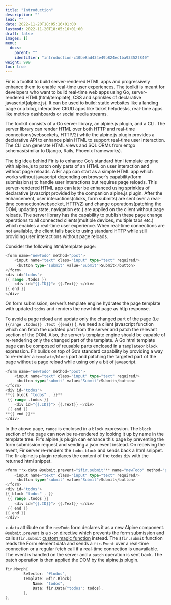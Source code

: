 ```yaml
---
title: "Introduction"
description: ""
lead: ""
date: 2022-11-20T18:05:16+01:00
lastmod: 2022-11-20T18:05:16+01:00
draft: false
images: []
menu:
  docs:
    parent: ""
    identifier: "introduction-c10be8ad434e49b824ec1ba93352f840"
weight: 999
toc: true
---
```


Fir is a toolkit to build server-rendered HTML apps and progressively enhance them to enable real-time user experiences. The toolkit is meant for developers who want to build real-time web apps using Go, server-rendered HTML(html/template), CSS and sprinkles of declarative javascript(alpine.js). It can be used to build: static websites like a landing page or a blog,  interactive CRUD apps like ticket helpdesks, real-time apps like metrics dashboards or social media streams.

The toolkit consists of a Go server library, an alpine.js plugin, and a CLI. The server library can render HTML over both HTTP and real-time connections(websockets, HTTP/2) while the alpine.js plugin provides a declarative API to enhance plain HTML to support real-time user interaction. The CLI can generate HTML views and SQL ORMs from entgo schemas(similar to Django, Rails, Phoenix frameworks). 

The big idea behind Fir is to enhance Go’s standard html template engine with alpine.js to  patch only parts of an HTML on user interaction and without page reloads. A Fir app can start as a simple HTML app which works without javascript depending on browser’s capability(form submissions) to handle user interactions but requires page reloads. This server-rendered HTML app can later be enhanced using sprinkles of declarative javascript provided by the companion alpine.js plugin. After the enhancement, user interactions(clicks, form submits) are sent over a real-time connection(websocket, HTTP/2) and change operations(patching the DOM, updating state, navigation etc.) are applied on the client without page reloads. The server library has the capability to publish these page change operations to all connected clients(multiple devices, multiple tabs etc.) which enables a real-time user experience. When real-time connections are not available, the client falls back to using standard HTTP while still providing user interactions without page reloads.

Consider the following html/template page:

```go
<form name="newTodo" method="post">
	<input name="text" class="input" type="text" required/>
	 <button type="submit" value="Submit">Submit</button>
</form>
<div id="todos">
{{ range .todos }}
	<div id="{{.ID}}"> {{.Text}} </div>
{{ end }}
</div>
```

On form submission, server’s template engine hydrates the page template with updated `todos` and renders the new html page as http response. 

To avoid a page reload and update only the changed part of the page (i.e `{{range .todos}} .Text {{end}}` ), we need a client javascript function which can fetch the updated part from the server and patch the relevant section of the DOM. Also, the server’s template engine should be capable of re-rendering only the changed part of the template. A Go html template page can be composed of reusable parts enclosed in a `template`or `block` expression. Fir builds on top of Go’s standard capability by providing a way to re-render a `template/block` part and patching the targeted part of the page without a page reload while using only a bit of javascript. 

```go
<form name="newTodo" method="post">
	<input name="text" class="input" type="text" required/>
	 <button type="submit" value="Submit">Submit</button>
</form>
<div id="todos">
**{{ block "todos" . }}**
 {{ range .todos }}
	<div id="{{.ID}}"> {{.Text}} </div>
 {{ end }}
**{{ end }}**
</div>
```

In the above page, `range` is enclosed in a `block` expression. The `block` section of the page can now be re-rendered by looking it up by name in the template tree. Fir’s alpine.js plugin can enhance this page by preventing the form submission request and sending a json event instead. On receiving the event, Fir server re-renders the `todos` `block` and sends back a html snippet. The fir alpine.js plugin replaces the content of the `todos` `div`  with the returned html snippet.

```go
<form **x-data @submit.prevent="$fir.submit"** name="newTodo" method="post">
	<input name="text" class="input" type="text" required/>
	 <button type="submit" value="Submit">Submit</button>
</form>
<div id="todos">
{{ block "todos" . }}
 {{ range .todos }}
	<div id="{{.ID}}"> {{.Text}} </div>
 {{ end }}
{{ end }}
</div>
```

`x-data` attribute on the `newTodo` form declares it as a new Alpine component. `@submit.prevent` is a `x-on` [directive](https://alpinejs.dev/directives/on) which prevents the form submission and calls `$fir.submit` [custom magic function](https://alpinejs.dev/advanced/extending#magic-functions) instead. The `$fir.submit` function reads the Form element data and sends a `fir.Event` over a real-time connection or a regular fetch call if a real-time connection is unavailable. The event is handled on the server and a `patch` operation is sent back. The patch operation is then applied the DOM by the alpine.js plugin.

```go
fir.Morph{
		Selector: "#todos",
		Template: &fir.Block{
			Name: "todos",
			Data: fir.Data{"todos": todos},
		},
},
```